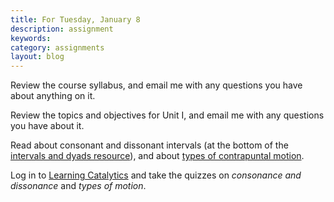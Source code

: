 ```yaml
---
title: For Tuesday, January 8
description: assignment
keywords: 
category: assignments
layout: blog
---
```


Review the course syllabus, and email me with any questions you have about anything on it.

Review the topics and objectives for Unit I, and email me with any questions you have about it.

Read about consonant and dissonant intervals (at the bottom of the [intervals and dyads resource][intervals]), and about [types of contrapuntal motion][motion].

Log in to [Learning Catalytics][LC] and take the quizzes on *consonance and dissonance* and *types of motion*.



[intervals]: http://kshaffer.github.com/musicianshipResources/Intervals.html
[motion]: http://kshaffer.github.com/musicianshipResources/motionTypes.html
[LC]: http://learningcatalytics.com